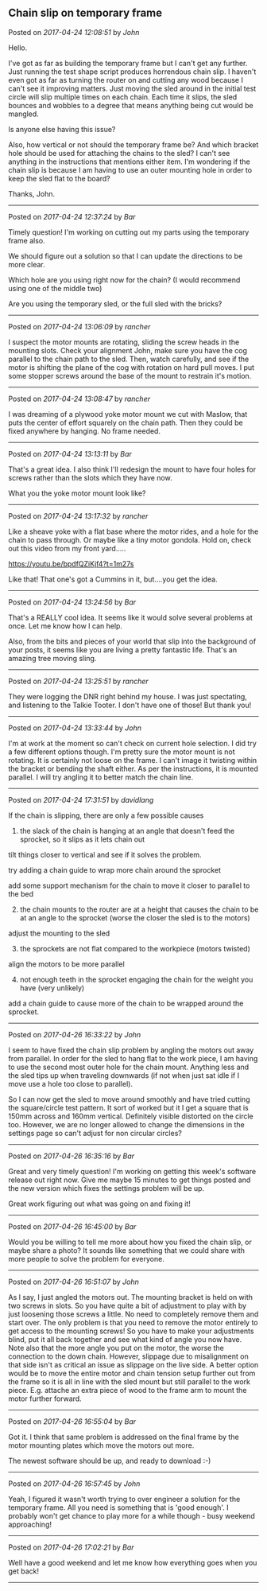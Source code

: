 ## Chain slip on temporary frame
Posted on *2017-04-24 12:08:51* by *John*

Hello.

I've got as far as building the temporary frame but I can't get any further. Just running the test shape script produces horrendous chain slip. I haven't even got as far as turning the router on and cutting any wood because I can't see it improving matters. Just moving the sled around in the initial test circle will slip multiple times on each chain. Each time it slips, the sled bounces and wobbles to a degree that means anything being cut would be mangled.

Is anyone else having this issue?

Also, how vertical or not should the temporary frame be? And which bracket hole should be used for attaching the chains to the sled? I can't see anything in the instructions that mentions either item. I'm wondering if the chain slip is because I am having to use an outer mounting hole in order to keep the sled flat to the board?

Thanks,
John.

---

Posted on *2017-04-24 12:37:24* by *Bar*

Timely question! I'm working on cutting out my parts using the temporary frame also.

We should figure out a solution so that I can update the directions to be more clear.

Which hole are you using right now for the chain? (I would recommend using one of the middle two)

Are you using the temporary sled, or the full sled with the bricks?

---

Posted on *2017-04-24 13:06:09* by *rancher*

I suspect the motor mounts are rotating, sliding the screw heads in the mounting slots.  Check your alignment John, make sure you have the cog parallel to the chain path to the sled.  Then, watch carefully, and see if the motor is shifting the plane of the cog with rotation on hard pull moves.  I put some stopper screws around the base of the mount to restrain it's motion.

---

Posted on *2017-04-24 13:08:47* by *rancher*

I was dreaming of a plywood yoke motor mount we cut with Maslow, that puts the center of effort squarely on the chain path.  Then they could be fixed anywhere by hanging.  No frame needed.

---

Posted on *2017-04-24 13:13:11* by *Bar*

That's a great idea. I also think I'll redesign the mount to have four holes for screws rather than the slots which they have now.

What you the yoke motor mount look like?

---

Posted on *2017-04-24 13:17:32* by *rancher*

Like a sheave yoke with a flat base where the motor rides, and a hole for the chain to pass through.  Or maybe like a tiny motor gondola.  Hold on, check out this video from my front yard.....

https://youtu.be/bpdfQZiKjf4?t=1m27s

Like that!  That one's got a Cummins in it, but....you get the idea.

---

Posted on *2017-04-24 13:24:56* by *Bar*

That's a REALLY cool idea. It seems like it would solve several problems at once. Let me know how I can help.

Also, from the bits and pieces of your world that slip into the background of your posts, it seems like you are living a pretty fantastic life. That's an amazing tree moving sling.

---

Posted on *2017-04-24 13:25:51* by *rancher*

They were logging the DNR right behind my house.  I was just spectating, and listening to the Talkie Tooter.  I don't have one of those!  But thank you!

---

Posted on *2017-04-24 13:33:44* by *John*

I'm at work at the moment so can't check on current hole selection. I did try a few different options though. I'm pretty sure the motor mount is not rotating. It is certainly not loose on the frame. I can't image it twisting within the bracket or bending the shaft either. As per the instructions, it is mounted parallel. I will try angling it to better match the chain line.

---

Posted on *2017-04-24 17:31:51* by *davidlang*

If the chain is slipping, there are only a few possible causes

1. the slack of the chain is hanging at an angle that doesn't feed the sprocket, so it slips as it lets chain out

  tilt things closer to vertical and see if it solves the problem.

  try adding a chain guide to wrap more chain around the sprocket

  add some support mechanism for the chain to move it closer to parallel to the bed

2. the chain mounts to the router are at a height that causes the chain to be at an angle to the sprocket (worse the closer the sled is to the motors)

  adjust the mounting to the sled

3. the sprockets are not flat compared to the workpiece (motors twisted)

  align the motors to be more parallel

4. not enough teeth in the sprocket engaging the chain for the weight you have (very unlikely)
 
  add a chain guide to cause more of the chain to be wrapped around the sprocket.

---

Posted on *2017-04-26 16:33:22* by *John*

I seem to have fixed the chain slip problem by angling the motors out away from parallel. In order for the sled to hang flat to the work piece, I am having to use the second most outer hole for the chain mount. Anything less and the sled tips up when traveling downwards (if not  when just sat idle if I move use a hole too close to parallel).  

So I can now get the sled to move around smoothly and have tried cutting the square/circle test pattern. It sort of worked but it I get a square that is 150mm across and 160mm vertical. Definitely visible distorted on the circle too. However, we are no longer allowed to change the dimensions in the settings page so can't adjust for non circular circles?

---

Posted on *2017-04-26 16:35:16* by *Bar*

Great and very timely question! I'm working on getting this week's software release out right now. Give me maybe 15 minutes to get things posted and the new version which fixes the settings problem will be up.

Great work figuring out what was going on and fixing it!

---

Posted on *2017-04-26 16:45:00* by *Bar*

Would you be willing to tell me more about how you fixed the chain slip, or maybe share a photo? It sounds like something that we could share with more people to solve the problem for everyone.

---

Posted on *2017-04-26 16:51:07* by *John*

As I say, I just angled the motors out. The mounting bracket is held on with two screws in slots. So you have quite a bit of adjustment to play with by just loosening those screws a little. No need to completely remove them and start over. The only problem is that you need to remove the motor entirely to get access to the mounting screws! So you have to make your adjustments blind, put it all back together and see what kind of angle you now have. Note also that the more angle you put on the motor, the worse the connection to the down chain. However, slippage due to misalignment on that side isn't as critical an issue as slippage on the live side.
A better option would be to move the entire motor and chain tension setup further out from the frame so it is all in line with the sled mount but still parallel to the work piece. E.g. attache an extra piece of wood to the frame arm to mount the motor further forward.

---

Posted on *2017-04-26 16:55:04* by *Bar*

Got it. I think that same problem is addressed on the final frame by the motor mounting plates which move the motors out more.

The newest software should be up, and ready to download :-)

---

Posted on *2017-04-26 16:57:45* by *John*

Yeah, I figured it wasn't worth trying to over engineer a solution for the temporary frame. All you need is something that is 'good enough'.  I probably won't get chance to play more for a while though - busy weekend approaching!

---

Posted on *2017-04-26 17:02:21* by *Bar*

Well have a good weekend and let me know how everything goes when you get back!

---

